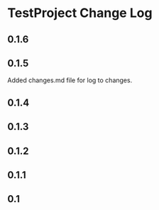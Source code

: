 # TestProject Change Log

## 0.1.6

## 0.1.5
Added changes.md file for log to changes.

## 0.1.4

## 0.1.3

## 0.1.2

## 0.1.1

## 0.1
